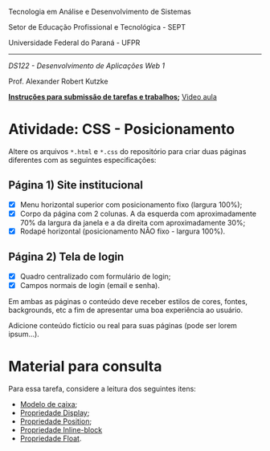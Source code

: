 Tecnologia em Análise e Desenvolvimento de Sistemas

Setor de Educação Profissional e Tecnológica - SEPT

Universidade Federal do Paraná - UFPR

---

*DS122 - Desenvolvimento de Aplicações Web 1*

Prof. Alexander Robert Kutzke

**[Instruções para submissão de tarefas e trabalhos](https://gitlab.tadsufpr.net.br/ds122-alexkutzke/material/blob/master/instrucoes_submissao_tarefas_e_trabalhos.md);** [Video aula](https://www.youtube.com/watch?v=d6ZTnQNhoCo)

# Atividade: CSS - Posicionamento

Altere os arquivos `*.html` e `*.css` do repositório para criar duas páginas
diferentes com as seguintes especificações:

## Página 1) Site institucional

- [x] Menu horizontal superior com posicionamento fixo (largura 100%);
- [x] Corpo da página com 2 colunas. A da esquerda com aproximadamente 70% da largura da janela e a da direita com aproximadamente 30%;
- [x] Rodapé horizontal (posicionamento NÃO fixo - largura 100%).

## Página 2) Tela de login

- [x] Quadro centralizado com formulário de login;
- [x] Campos normais de login (email e senha).

Em ambas as páginas o conteúdo deve receber estilos de cores, fontes,
backgrounds, etc a fim de apresentar uma boa experiência ao usuário.

Adicione conteúdo fictício ou real para suas páginas (pode ser lorem ipsum...).

# Material para consulta

Para essa tarefa, considere a leitura dos seguintes itens:

* [Modelo de caixa](https://www.w3schools.com/css/css_boxmodel.asp);
* [Propriedade Display](https://www.w3schools.com/css/css_display_visibility.asp);
* [Propriedade Position](https://www.w3schools.com/css/css_positioning.asp);
* [Propriedade Inline-block](https://www.w3schools.com/css/css_inline-block.asp)
* [Propriedade Float](https://www.w3schools.com/css/css_float.asp).
